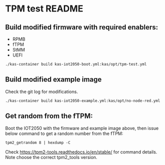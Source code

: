 # TPM test README

## Build modified firmware with required enablers:

- RPMB
- fTPM
- StMM
- UEFI

```shell
./kas-container build kas-iot2050-boot.yml:kas/opt/tpm-test.yml
```

## Build modified example image

Check the git log for modifications.

```shell
./kas-container build kas-iot2050-example.yml:kas/opt/no-node-red.yml
```

## Get random from the fTPM:

Boot the IOT2050 with the firmware and example image above, then issue below
command to get a random number from the fTPM:

```shell
tpm2_getrandom 8 | hexdump -C
```

Check https://tpm2-tools.readthedocs.io/en/stable/ for command details. Note
choose the correct tpm2_tools version.
